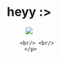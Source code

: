 <div align="center">
     <h1>heyy :></h1>
     <a href="https://github.com/4ly-a"><img align="center" src="https://i.pinimg.com/originals/39/b2/89/39b289eca8b58a99b29423a4078504fe.gif"/></a>

         <br/> <br/>
     </p>
</div>

